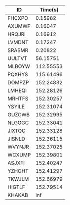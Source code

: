 |ID|Time(s)|
|-|-|
|FHCXPO|0.15982|
|AXUMWF|0.16047|
|HRQJRI|0.16912|
|LVMDNT|0.17247|
|SRASMR|0.20822|
|UULTVT|56.15751|
|MLBOYW|112.55553|
|PQXHYS|115.61496|
|DOMPZP|152.24832|
|LMHEQI|152.28126|
|MRHTFS|152.30257|
|YSYILE|152.31074|
|GUZCWB|152.32995|
|NLGGGC|152.33041|
|JIXTQC|152.33128|
|JISNLD|152.36115|
|WVYNJR|152.37025|
|WCXUMP|152.39801|
|ASJXFI|152.40247|
|YZHOHT|152.41297|
|TKWJLM|152.66979|
|HIGTLF|152.79514|
|KHAKAB|inf|

